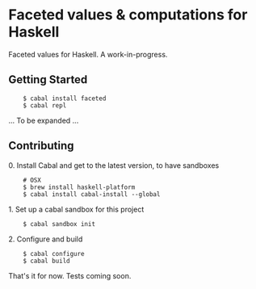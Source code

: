 Faceted values & computations for Haskell
==============

Faceted values for Haskell. A work-in-progress.

Getting Started
---------------

```
    $ cabal install faceted
    $ cabal repl
```

... To be expanded ...


Contributing
------------

0\. Install Cabal and get to the latest version, to have sandboxes

```
    # OSX
    $ brew install haskell-platform
    $ cabal install cabal-install --global
```

1\. Set up a cabal sandbox for this project

```
    $ cabal sandbox init
```

2\. Configure and build

```
    $ cabal configure
    $ cabal build
```

That's it for now. Tests coming soon.
